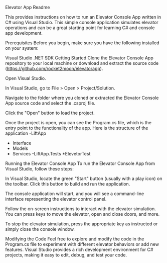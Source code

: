 Elevator App Readme

This provides instructions on how to run an Elevator Console App written in C# using Visual Studio. This simple console application simulates elevator operations and can be a great starting point for learning C# and console app development.

Prerequisites
Before you begin, make sure you have the following installed on your system:

Visual Studio
.NET SDK
Getting Started
Clone the Elevator Console App repository to your local machine or download and extract the source code (https://github.com/rocket2moon/elevatorapp).

Open Visual Studio.

In Visual Studio, go to File > Open > Project/Solution.

Navigate to the folder where you cloned or extracted the Elevator Console App source code and select the .csproj file.

Click the "Open" button to load the project.

Once the project is open, you can see the Program.cs file, which is the entry point to the functionality of the app.
Here is the structure of the application
-LiftApp
  * Interface
  * Models
  * Services
-LiftApp.Tests
  *ElevetorTest

Running the Elevator Console App
To run the Elevator Console App from Visual Studio, follow these steps:

In Visual Studio, locate the green "Start" button (usually with a play icon) on the toolbar. Click this button to build and run the application.

The console application will start, and you will see a command-line interface representing the elevator control panel.

Follow the on-screen instructions to interact with the elevator simulation. You can press keys to move the elevator, open and close doors, and more.

To stop the elevator simulation, press the appropriate key as instructed or simply close the console window.

Modifying the Code
Feel free to explore and modify the code in the Program.cs file to experiment with different elevator behaviors or add new features. Visual Studio provides a rich development environment for C# projects, making it easy to edit, debug, and test your code.
